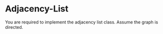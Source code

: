 # Adjacency-List
You are required to implement the adjacency list class. Assume the graph is directed.
